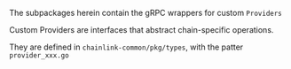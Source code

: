 The subpackages herein contain the gRPC wrappers for custom `Providers`

Custom Providers are interfaces that abstract chain-specific operations.

They are defined in `chainlink-common/pkg/types`, with the patter `provider_xxx.go`